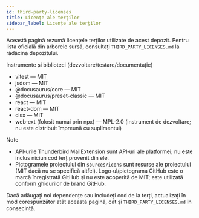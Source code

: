 ```yaml
---
id: third-party-licenses
title: Licențe ale terților
sidebar_label: Licențe ale terților
---
```


Această pagină rezumă licențele terților utilizate de acest depozit. Pentru
lista oficială din arborele sursă, consultați `THIRD_PARTY_LICENSES.md` la
rădăcina depozitului.

Instrumente și biblioteci (dezvoltare/testare/documentație)

- vitest — MIT
- jsdom — MIT
- @docusaurus/core — MIT
- @docusaurus/preset-classic — MIT
- react — MIT
- react-dom — MIT
- clsx — MIT
- web‑ext (folosit numai prin npx) — MPL‑2.0 (instrument de dezvoltare; nu este distribuit împreună cu suplimentul)

Note

- API‑urile Thunderbird MailExtension sunt API‑uri ale platformei; nu este inclus niciun cod terț provenit din ele.
- Pictogramele proiectului din `sources/icons` sunt resurse ale proiectului (MIT dacă nu se specifică altfel). Logo‑ul/pictograma GitHub este o marcă înregistrată GitHub și nu este acoperită de MIT; este utilizată conform ghidurilor de brand GitHub.

Dacă adăugați noi dependențe sau includeți cod de la terți, actualizați în mod corespunzător atât această
pagină, cât și `THIRD_PARTY_LICENSES.md` în consecință.
